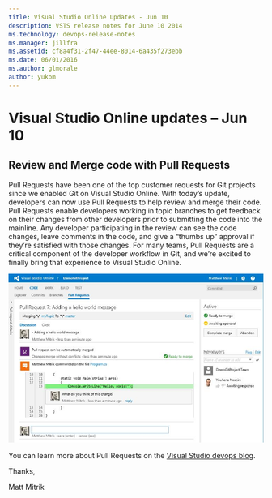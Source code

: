 ```yaml
---
title: Visual Studio Online Updates - Jun 10
description: VSTS release notes for June 10 2014
ms.technology: devops-release-notes
ms.manager: jillfra
ms.assetid: cf8a4f31-2f47-44ee-8014-6a435f273ebb
ms.date: 06/01/2016
ms.author: glmorale
author: yukom
---
```


# Visual Studio Online updates – Jun 10

## Review and Merge code with Pull Requests

Pull Requests have been one of the top customer requests for Git projects since we enabled Git on Visual Studio Online. With today’s update, developers can now use Pull Requests to help review and merge their code. Pull Requests enable developers working in topic branches to get feedback on their changes from other developers prior to submitting the code into the mainline. Any developer participating in the review can see the code changes, leave comments in the code, and give a “thumbs up” approval if they’re satisfied with those changes. For many teams, Pull Requests are a critical component of the developer workflow in Git, and we’re excited to finally bring that experience to Visual Studio Online.

![Pull Requests](media/6_10_01.png)

You can learn more about Pull Requests on the [Visual Studio devops blog](https://devblogs.microsoft.com/devops/?s=Pull+requests&submit=%EE%9C%A1).

Thanks,

Matt Mitrik
